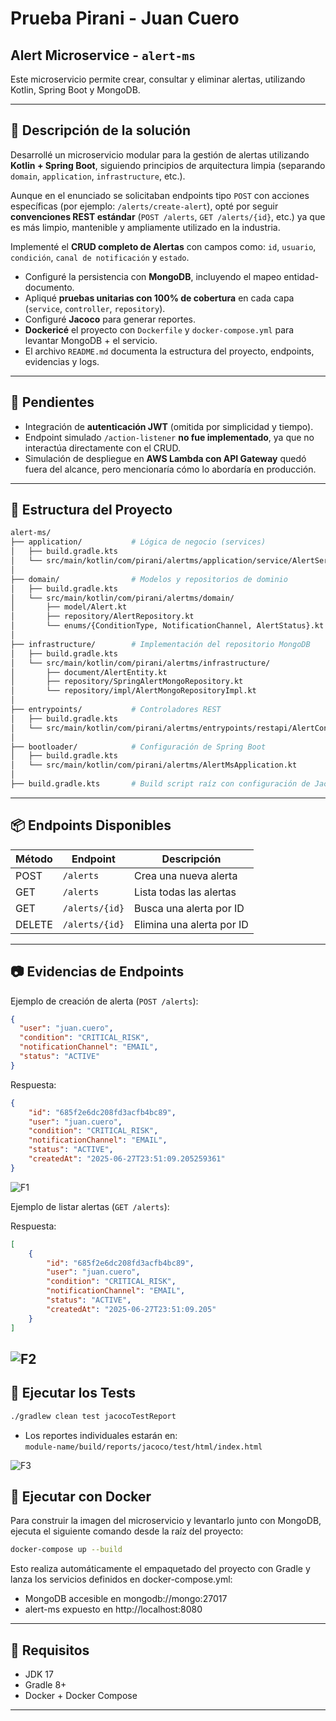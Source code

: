 
# Prueba Pirani - Juan Cuero

## Alert Microservice - `alert-ms`

Este microservicio permite crear, consultar y eliminar alertas, utilizando Kotlin, Spring Boot y MongoDB.


---

## 📝 Descripción de la solución

Desarrollé un microservicio modular para la gestión de alertas utilizando **Kotlin + Spring Boot**, siguiendo principios de arquitectura limpia (separando `domain`, `application`, `infrastructure`, etc.).

Aunque en el enunciado se solicitaban endpoints tipo `POST` con acciones específicas (por ejemplo: `/alerts/create-alert`), opté por seguir **convenciones REST estándar** (`POST /alerts`, `GET /alerts/{id}`, etc.) ya que es más limpio, mantenible y ampliamente utilizado en la industria.

Implementé el **CRUD completo de Alertas** con campos como: `id`, `usuario`, `condición`, `canal de notificación` y `estado`.

- Configuré la persistencia con **MongoDB**, incluyendo el mapeo entidad-documento.
- Apliqué **pruebas unitarias con 100% de cobertura** en cada capa (`service`, `controller`, `repository`).
- Configuré **Jacoco** para generar reportes.
- **Dockericé** el proyecto con `Dockerfile` y `docker-compose.yml` para levantar MongoDB + el servicio.
- El archivo `README.md` documenta la estructura del proyecto, endpoints, evidencias y logs.

---

## 🔧 Pendientes

- Integración de **autenticación JWT** (omitida por simplicidad y tiempo).
- Endpoint simulado `/action-listener` **no fue implementado**, ya que no interactúa directamente con el CRUD.
- Simulación de despliegue en **AWS Lambda con API Gateway** quedó fuera del alcance, pero mencionaría cómo lo abordaría en producción.
---

## 📁 Estructura del Proyecto

```bash
alert-ms/
├── application/           # Lógica de negocio (services)
│   ├── build.gradle.kts
│   └── src/main/kotlin/com/pirani/alertms/application/service/AlertService.kt
│
├── domain/                # Modelos y repositorios de dominio
│   ├── build.gradle.kts
│   └── src/main/kotlin/com/pirani/alertms/domain/
│       ├── model/Alert.kt
│       ├── repository/AlertRepository.kt
│       └── enums/{ConditionType, NotificationChannel, AlertStatus}.kt
│
├── infrastructure/        # Implementación del repositorio MongoDB
│   ├── build.gradle.kts
│   └── src/main/kotlin/com/pirani/alertms/infrastructure/
│       ├── document/AlertEntity.kt
│       ├── repository/SpringAlertMongoRepository.kt
│       └── repository/impl/AlertMongoRepositoryImpl.kt
│
├── entrypoints/           # Controladores REST
│   ├── build.gradle.kts
│   └── src/main/kotlin/com/pirani/alertms/entrypoints/restapi/AlertController.kt
│
├── bootloader/            # Configuración de Spring Boot
│   ├── build.gradle.kts
│   └── src/main/kotlin/com/pirani/alertms/AlertMsApplication.kt
│
├── build.gradle.kts       # Build script raíz con configuración de Jacoco, JUnit y merge report
```

---

## 📦 Endpoints Disponibles

| Método | Endpoint         | Descripción                   |
|--------|------------------|-------------------------------|
| POST   | `/alerts`        | Crea una nueva alerta         |
| GET    | `/alerts`        | Lista todas las alertas       |
| GET    | `/alerts/{id}`   | Busca una alerta por ID       |
| DELETE | `/alerts/{id}`   | Elimina una alerta por ID     |

---

## 📷 Evidencias de Endpoints

Ejemplo de creación de alerta (`POST /alerts`):

```json
{
  "user": "juan.cuero",
  "condition": "CRITICAL_RISK",
  "notificationChannel": "EMAIL",
  "status": "ACTIVE"
}
```

Respuesta:

```json
{
    "id": "685f2e6dc208fd3acfb4bc89",
    "user": "juan.cuero",
    "condition": "CRITICAL_RISK",
    "notificationChannel": "EMAIL",
    "status": "ACTIVE",
    "createdAt": "2025-06-27T23:51:09.205259361"
}
```

![F1](https://raw.githubusercontent.com/juancuero/alert-ms/screens/create.png)

Ejemplo de listar alertas (`GET /alerts`):

Respuesta:

```json
[
    {
        "id": "685f2e6dc208fd3acfb4bc89",
        "user": "juan.cuero",
        "condition": "CRITICAL_RISK",
        "notificationChannel": "EMAIL",
        "status": "ACTIVE",
        "createdAt": "2025-06-27T23:51:09.205"
    }
]
```

![F2](https://raw.githubusercontent.com/juancuero/alert-ms/screens/list.png)
---


## 🧪 Ejecutar los Tests

```bash
./gradlew clean test jacocoTestReport
```

- Los reportes individuales estarán en:  
  `module-name/build/reports/jacoco/test/html/index.html`

![F3](https://raw.githubusercontent.com/juancuero/alert-ms/screens/tests.png)


## 🐳 Ejecutar con Docker
Para construir la imagen del microservicio y levantarlo junto con MongoDB, ejecuta el siguiente comando desde la raíz del proyecto:

```bash
docker-compose up --build
```
Esto realiza automáticamente el empaquetado del proyecto con Gradle y lanza los servicios definidos en docker-compose.yml:

- MongoDB accesible en mongodb://mongo:27017
- alert-ms expuesto en http://localhost:8080

---

## 📌 Requisitos

- JDK 17
- Gradle 8+
- Docker + Docker Compose

---


